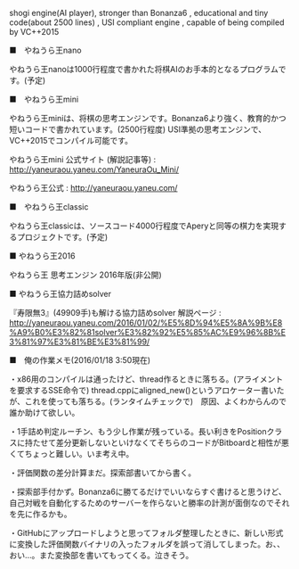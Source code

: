 shogi engine(AI player), stronger than Bonanza6 , educational and tiny code(about 2500 lines) , USI compliant engine , capable of being compiled by VC++2015

■　やねうら王nano

やねうら王nanoは1000行程度で書かれた将棋AIのお手本的となるプログラムです。(予定)

■　やねうら王mini

やねうら王miniは、将棋の思考エンジンです。Bonanza6より強く、教育的かつ短いコードで書かれています。(2500行程度) USI準拠の思考エンジンで、VC++2015でコンパイル可能です。

やねうら王mini 公式サイト (解説記事等) : http://yaneuraou.yaneu.com/YaneuraOu_Mini/

やねうら王公式 : http://yaneuraou.yaneu.com/

■　やねうら王classic

やねうら王classicは、ソースコード4000行程度でAperyと同等の棋力を実現するプロジェクトです。(予定)

■  やねうら王2016

やねうら王 思考エンジン 2016年版(非公開)

■  やねうら王協力詰めsolver

『寿限無3』(49909手)も解ける協力詰めsolver
解説ページ : http://yaneuraou.yaneu.com/2016/01/02/%E5%8D%94%E5%8A%9B%E8%A9%B0%E3%82%81solver%E3%82%92%E5%85%AC%E9%96%8B%E3%81%97%E3%81%BE%E3%81%99/



■　俺の作業メモ(2016/01/18 3:50現在)

・x86用のコンパイルは通ったけど、thread作るときに落ちる。(アライメントを要求するSSE命令で) thread.cppにaligned_new()というアロケーター書いたが、これを使っても落ちる。(ランタイムチェックで)　原因、よくわからんので誰か助けて欲しい。

・1手詰め判定ルーチン、もう少し作業が残っている。長い利きをPositionクラスに持たせて差分更新しないといけなくてそちらのコードがBitboardと相性が悪くてちょっと難しい。いま考え中。

・評価関数の差分計算まだ。探索部書いてから書く。

・探索部手付かず。Bonanza6に勝てるだけでいいならすぐ書けると思うけど、自己対戦を自動化するためのサーバーを作らないと勝率の計測が面倒なのでそれを先に作るかも。

・GitHubにアップロードしようと思ってフォルダ整理したときに、新しい形式に変換した評価関数バイナリの入ったフォルダを誤って消してしまった。お、、おい…。また変換部を書いてもってくる。泣きそう。